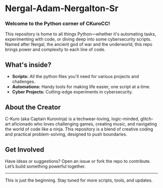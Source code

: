 # Nergal-Adam-Nergalton-Sr

### Welcome to the Python corner of **CKuroCC**!

This repository is home to all things Python—whether it's automating tasks, experimenting with code, or diving deep into some cybersecurity scripts. Named after Nergal, the ancient god of war and the underworld, this repo brings power and complexity to each line of code.

## What's inside?
- **Scripts:** All the python files you'll need for various projects and challenges.
- **Automations:** Handy tools for making life easier, one script at a time.
- **Cyber Projects:** Cutting-edge experiments in cybersecurity.

## About the Creator
C-Kuro (aka Captain Kuroninja) is a techwear-loving, logic-minded, glitch-art aficionado who loves challenging games, creating music, and navigating the world of code like a ninja. This repository is a blend of creative coding and practical problem-solving, designed to push boundaries.

## Get Involved
Have ideas or suggestions? Open an issue or fork the repo to contribute. Let’s build something powerful together.

---

This is just the beginning. Stay tuned for more scripts, tools, and updates.
